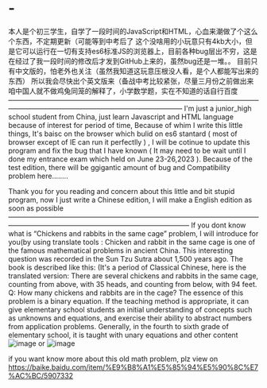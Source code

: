 # -
本人是个初三学生，自学了一段时间的JavaScript和HTML，心血来潮做了个这么个东西，不定期更新（可能等到中考后了
这个没啥用的小玩意只有4kb大小，但是它可以运行在一切有支持es6标准JS的浏览器上，目前各种bug层出不穷，这是在经过了我一段时间的修改后才发到GitHub上来的，虽然bug还是一堆。。
目前只有中文版的，怕老外也关注（虽然我知道这玩意压根没人看，是个人都能写出来的东西） 所以我会尽快出个英文版来（备战中考比较紧张，尽量三月份之前做出来
咱中国人就不做鸡兔同笼的解释了，小学数学题，实在不知道的话自行百度
—————————————————————————————————————————————————————————————
I'm just a junior_high school student from China, just learn Javascript and HTML language because of interest for period of time, Because of whim I write this little things, It's baisc on the browser which bulid on es6 stantard ( most of browser except of IE can run it perfectlly ) , I will be cotinue to update this program and fix the bug that I have known ( It may need to be wait until I done my entrance exam which held on June 23-26,2023 ). Because of the test edition, there will be ggigantic amount of bug and Compatibility problem here........

Thank you for you reading and concern about this little and bit stupid program, now I just write a Chinese edition, I will make a English edition as soon as possible
——————————————————————————————————————————————————————————————
If you dont know what is “Chickens and rabbits in the same cage” problem, I will introduce for you(by using translate tools :
Chicken and rabbit in the same cage is one of the famous mathematical problems in ancient China. This interesting question was recorded in the Sun Tzu Sutra about 1,500 years ago. The book is described like this:
  (It's a period of Classical Chinese, here is the translated version:
  There are several chickens and rabbits in the same cage, counting from above, with 35 heads, and counting from below, with 94 feet. Q: How many chickens and rabbits are in the cage?
The essence of this problem is a binary equation. If the teaching method is appropriate, it can give elementary school students an initial understanding of concepts such as unknowns and equations, and exercise their ability to abstract numbers from application problems. Generally, in the fourth to sixth grade of elementary school, it is taught with unary equations and other content
<br>
![image](https://user-images.githubusercontent.com/124018641/215729743-66aa8931-d749-4aaa-be07-0dcb74a1bac9.png)
or
![image](https://user-images.githubusercontent.com/124018641/215729813-ff27c941-fc1d-45c6-888b-0f487250889e.png)

if you want know more about this old math problem, plz view on https://baike.baidu.com/item/%E9%B8%A1%E5%85%94%E5%90%8C%E7%AC%BC/5907332
